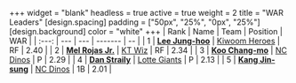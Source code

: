 +++
widget = "blank"
headless = true
active = true
weight = 2
title = "WAR Leaders"
[design.spacing]
padding = ["50px", "25%", "0px", "25%"]
[design.background]
color = "white"
+++
| Rank | Name | Team | Position | WAR |
| :---: | --- | --- | ------- | -- |
| 1 | [**Lee Jung-hoo**](/players/10673) | [Kiwoom Heroes](/teams/KiwoomHeroes) | RF | 2.40 |
| 2 | [**Mel Rojas Jr.**](/players/11380) | [KT Wiz](/teams/KTWiz) | RF | 2.34 |
| 3 | [**Koo Chang-mo**](/players/7698) | [NC Dinos](/teams/NCDinos) | P | 2.29 |
| 4 | [**Dan Straily**](/players/13648) | [Lotte Giants](/teams/LotteGiants) | P | 2.13 |
| 5 | [**Kang Jin-sung**](/players/3645) | [NC Dinos](/teams/NCDinos) | 1B | 2.01 |

